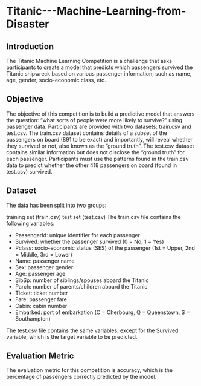 # Titanic---Machine-Learning-from-Disaster
## Introduction
The Titanic Machine Learning Competition is a challenge that asks participants to create a model that predicts which passengers survived the Titanic shipwreck based on various passenger information, such as name, age, gender, socio-economic class, etc. 
## Objective
The objective of this competition is to build a predictive model that answers the question: “what sorts of people were more likely to survive?” using passenger data. Participants are provided with two datasets: train.csv and test.csv. The train.csv dataset contains details of a subset of the passengers on board (891 to be exact) and importantly, will reveal whether they survived or not, also known as the “ground truth”. The test.csv dataset contains similar information but does not disclose the “ground truth” for each passenger. Participants must use the patterns found in the train.csv data to predict whether the other 418 passengers on board (found in test.csv) survived.
## Dataset
The data has been split into two groups:

training set (train.csv)
test set (test.csv)
The train.csv file contains the following variables:

- PassengerId: unique identifier for each passenger
- Survived: whether the passenger survived (0 = No, 1 = Yes)
- Pclass: socio-economic status (SES) of the passenger (1st = Upper, 2nd = Middle, 3rd = Lower)
- Name: passenger name
- Sex: passenger gender
- Age: passenger age
- SibSp: number of siblings/spouses aboard the Titanic
- Parch: number of parents/children aboard the Titanic
- Ticket: ticket number
- Fare: passenger fare
- Cabin: cabin number
- Embarked: port of embarkation (C = Cherbourg, Q = Queenstown, S = Southampton)

The test.csv file contains the same variables, except for the Survived variable, which is the target variable to be predicted.

## Evaluation Metric
The evaluation metric for this competition is accuracy, which is the percentage of passengers correctly predicted by the model.
